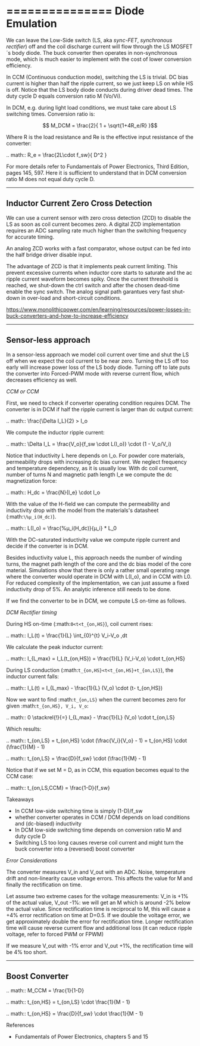 ===============
Diode Emulation
===============

We can leave the Low-Side switch (LS, aka *sync-FET*, *synchronous rectifier*) off and the coil discharge current will
flow through the LS MOSFET´s body diode.
The buck converter then operates in non-synchronous mode, which is much easier to implement with the cost of lower conversion efficiency.

In CCM (Continuous conduction mode), switching the LS is trivial. DC bias current is higher than half the ripple current, so we just keep LS on while
HS is off. Notice that the LS body diode conducts during driver dead times.
The duty cycle D equals conversion ratio M (Vo/Vi).

In DCM, e.g. during light load conditions, we must take care about LS switching times.
Conversion ratio is:

```math
    M_DCM = \frac{2}{ 1 + \sqrt{1+4R_e/R} }
```

Where R is the load resistance and Re is the effective input resistance of the converter:

.. math::
    R_e = \frac{2L\cdot f_sw}{ D^2 }

For more details refer to Fundamentals of Power Electronics, Third Edition, pages 145, 597.
Here it is sufficient to understand that in DCM conversion ratio M does not equal duty cycle D.

-------------------------------------
Inductor Current Zero Cross Detection
-------------------------------------

We can use a current sensor with zero cross detection (ZCD) to disable the LS as soon as coil current becomes zero.
A digital ZCD implementation requires an ADC sampling rate much higher than the switching frequency for accurate timing.

An analog ZCD works with a fast comparator, whose output can be fed into the half bridge driver disable input.

The advantage of ZCD is that it implements peak current limiting.
This prevent excessive currents when inductor core starts to saturate and the ac ripple current waveform becomes spiky.
Once the current threshold is reached, we shut-down the ctrl switch and after the chosen dead-time enable the sync switch.
The analog signal path garantues very fast shut-down in over-load and short-circuit conditions.

https://www.monolithicpower.com/en/learning/resources/power-losses-in-buck-converters-and-how-to-increase-efficiency

--------------------
Sensor-less approach
--------------------
In a sensor-less approach we model coil current over time and shut the LS off when we expect the coil current to be near zero.
Turning the LS off too early will increase power loss of the LS body diode. Turning off to late puts the converter into
Forced-PWM mode with reverse current flow, which decreases efficiency as well.


*CCM or CCM*

First, we need to check if converter operating condition requires DCM.
The converter is in DCM if half the ripple current is larger than dc output current:

.. math::
    \frac{\Delta I_L}{2} > I_o

We compute the inductor ripple current:

.. math::
    \Delta I_L = \frac{V_o}{f_sw \cdot L(I_o)} \cdot (1 - V_o/V_i)

Notice that inductivity L here depends on I_o.
For powder core materials, permeability drops with increasing dc bias current. We neglect frequency and temperature dependency, as it is usually low.
With dc coil current, number of turns N and magnetic path length l_e we compute the dc magnetization force:

.. math::
    H_dc =  \frac{N}{l_e} \cdot I_o

With the value of the H-field we can compute the permeability and inductivity drop with the model from the materials's
datasheet (:math:`\%µ_i(H_dc)`).

.. math::
    L(I_o) =  \frac{\%µ_i(H_dc)}{µ_i} * L_0


With the DC-saturated inductivity value we compute ripple current and decide if the converter is in DCM.

Besides inductivity value L, this approach needs the number of winding turns, the magnet path length of the core and
the dc bias model of the core material. Simulations show that there is only a rather small operating range where
the converter would operate in DCM with L(I_o), and in CCM with L0.
For reduced complexity of the implementation, we can just assume a fixed inductivity drop of 5%.
An analytic inference still needs to be done.

If we find the converter to be in DCM, we compute LS on-time as follows.

*DCM Rectifier timing*

During HS on-time (:math:`0<t<t_{on,HS}`), coil current rises:

.. math::
    I_L(t) = \frac{1}{L} \int_{0}^{t} V_i-V_o \,dt

We calculate the peak inductor current:

.. math::
    I_{L,max} = I_L(t_{on,HS}) = \frac{1}{L} (V_i-V_o) \cdot t_{on,HS}

During LS conduction  (:math:`t_{on,HS}<t<t_{on,HS}+t_{on,LS}`), the inductor current falls:

.. math::
    I_L(t) = I_{L,max} - \frac{1}{L} (V_o) \cdot (t- t_{on,HS})

Now we want to find :math:`t_{on,LS}` when the current becomes zero for given :math:`t_{on,HS}, V_i, V_o`:

.. math::
     0 \stackrel{!}{=}  I_{L,max} - \frac{1}{L} (V_o) \cdot t_{on,LS}

Which results:

.. math::
    t_{on,LS} = t_{on,HS} \cdot (\frac{V_i}{V_o} - 1) = t_{on,HS} \cdot (\frac{1}{M} - 1)

.. math::
    t_{on,LS} = \frac{D}{f_sw} \cdot (\frac{1}{M} - 1)

Notice that if we set M = D, as in CCM, this equation becomes equal to the CCM case:

.. math::
    t_{on,LS,CCM} = \frac{1-D}{f_sw}


Takeaways

* In CCM low-side switching time is simply (1-D)/f_sw
* whether converter operates in CCM / DCM depends on load conditions and (dc-biased) inductivity
* In DCM low-side switching time depends on conversion ratio M and duty cycle D
* Switching LS too long causes reverse coil current and might turn the buck converter into a (reversed) boost converter


*Error Considerations*

The converter measures V_in and V_out with an ADC. Noise, temperature drift and non-linearity cause voltage errors.
This affects the value for M and finally the rectification on time.

Let assume two extreme cases for the voltage measurements:
V_in is +1% of the actual value, V_out -1%: we will get an M which is around -2% below the actual value.
Since rectification time is reciprocal to M, this will cause a +4% error rectification on time at D=0.5.
If we double the voltage error, we get approximately double the error for rectification time. Longer rectification time
will cause reverse current flow and additional loss (it can reduce ripple voltage, refer to forced PWM or FPWM)

If we measure V_out with -1% error and V_out +1%, the rectification time will be 4% too short.


-------
Boost Converter
-------


.. math::
    M_CCM = \frac{1}{1-D}

.. math::
    t_{on,HS} = t_{on,LS} \cdot \frac{1}{M - 1}

.. math::
    t_{on,HS} = \frac{D}{f_sw} \cdot \frac{1}{M - 1}



References

* Fundamentals of Power Electronics, chapters 5 and 15